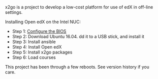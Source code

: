 x2go is a project to develop a low-cost platform for use of edX in
off-line settings.

Installing Open edX on the Intel NUC:

* Step 1: [Configure the BIOS](https://www.intel.com/content/www/us/en/support/boards-and-kits/000022600.html)
* Step 2: Download Ubuntu 16.04. dd it to a USB stick, and install it
* Step 3: Install ansible
* Step 4: Install Open edX
* Step 5: Install x2go packages
* Step 6: Load courses

This project has been through a few reboots. See version history if
you care.